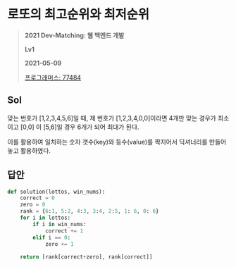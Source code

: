# 로또의 최고순위와 최저순위
> **2021 Dev-Matching: 웹 백엔드 개발**
>
> **Lv1**
>
> **2021-05-09**
>
> [프로그래머스: 77484](https://programmers.co.kr/learn/courses/30/lessons/77484)


## Sol

맞는 번호가 [1,2,3,4,5,6]일 때, 제 번호가 [1,2,3,4,0,0]이라면 4개만 맞는 경우가 최소이고 [0,0] 이 [5,6]일 경우 6개가 되어 최대가 된다.

이를 활용하여 일치하는 숫자 갯수(key)와 등수(value)를 짝지어서 딕셔너리를 만들어놓고 활용하였다.


## 답안
```python
def solution(lottos, win_nums):
    correct = 0
    zero = 0
    rank = {6:1, 5:2, 4:3, 3:4, 2:5, 1: 6, 0: 6}
    for i in lottos:
        if i in win_nums:
            correct += 1
        elif i == 0:
            zero += 1
    
    return [rank[correct+zero], rank[correct]]
```